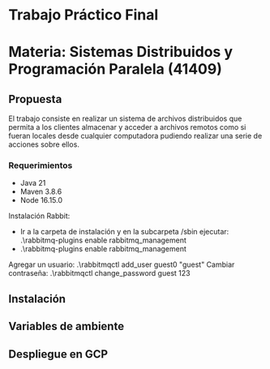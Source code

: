 # Trabajo Práctico Final
# Materia: Sistemas Distribuidos y Programación Paralela (41409)

## Propuesta
El trabajo consiste en realizar un sistema de archivos distribuidos que permita a los clientes almacenar y acceder a archivos remotos como si fueran locales desde cualquier computadora pudiendo realizar una serie de acciones sobre ellos.


### Requerimientos

* Java 21
* Maven 3.8.6
* Node 16.15.0

Instalación Rabbit:

* Ir a la carpeta de instalación y en la subcarpeta /sbin ejecutar: .\rabbitmq-plugins enable rabbitmq_management
* .\rabbitmq-plugins enable rabbitmq_management

Agregar un usuario:  .\rabbitmqctl add_user guest0 "guest"
Cambiar contraseña: .\rabbitmqctl  change_password guest 123

## Instalación

## Variables de ambiente

## Despliegue en GCP
